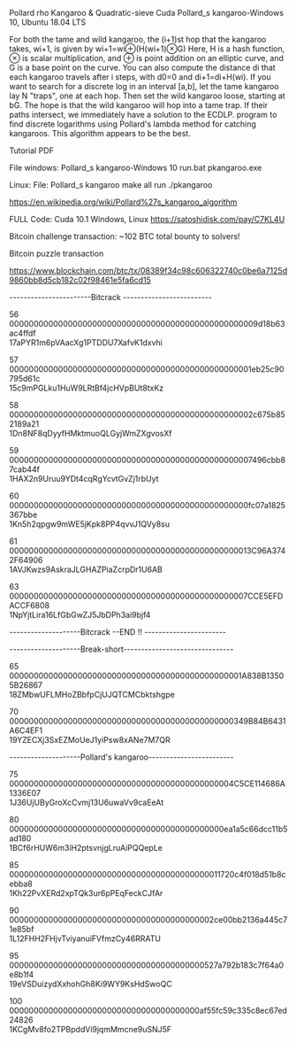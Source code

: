 Pollard rho Kangaroo & Quadratic-sieve Cuda
Pollard_s kangaroo-Windows 10, Ubuntu 18.04 LTS

For both the tame and wild kangaroo, the (i+1)st hop that the kangaroo takes, wi+1, is given by wi+1=wi⊕(H(wi+1)⊗G) Here, H is a hash function, ⊗ is scalar multiplication, and ⊕ is point addition on an elliptic curve, and G is a base point on the curve. You can also compute the distance di that each kangaroo travels after i steps, with d0=0 and di+1=di+H(wi). If you want to search for a discrete log in an interval [a,b], let the tame kangaroo lay N "traps", one at each hop. Then set the wild kangaroo loose, starting at bG. The hope is that the wild kangaroo will hop into a tame trap. If their paths intersect, we immediately have a solution to the ECDLP. program to find discrete logarithms using Pollard's lambda method for catching kangaroos. This algorithm appears to be the best. 

Tutorial PDF

File windows: Pollard_s kangaroo-Windows 10 run.bat pkangaroo.exe

Linux: File: Pollard_s kangaroo make all run ./pkangaroo 

https://en.wikipedia.org/wiki/Pollard%27s_kangaroo_algorithm


FULL Code: Cuda 10.1 Windows, Linux
https://satoshidisk.com/pay/C7KL4U

Bitcoin challenge transaction: ~102 BTC total bounty to solvers!

Bitcoin puzzle transaction    

https://www.blockchain.com/btc/tx/08389f34c98c606322740c0be6a7125d9860bb8d5cb182c02f98461e5fa6cd15

-----------------------Bitcrack -------------------------

56 000000000000000000000000000000000000000000000000009d18b63ac4ffdf   
17aPYR1m6pVAacXg1PTDDU7XafvK1dxvhi

57 00000000000000000000000000000000000000000000000001eb25c90795d61c    
15c9mPGLku1HuW9LRtBf4jcHVpBUt8txKz

58 00000000000000000000000000000000000000000000000002c675b852189a21    
1Dn8NF8qDyyfHMktmuoQLGyjWmZXgvosXf

59 00000000000000000000000000000000000000000000000007496cbb87cab44f    
1HAX2n9Uruu9YDt4cqRgYcvtGvZj1rbUyt

60 0000000000000000000000000000000000000000000000000fc07a1825367bbe     
1Kn5h2qpgw9mWE5jKpk8PP4qvvJ1QVy8su

61 00000000000000000000000000000000000000000000000013C96A3742F64906     
1AVJKwzs9AskraJLGHAZPiaZcrpDr1U6AB

63 0000000000000000000000000000000000000000000000007CCE5EFDACCF6808     
1NpYjtLira16LfGbGwZJ5JbDPh3ai9bjf4

--------------------Bitcrack --END !!  -----------------------


--------------------Break-short-------------------------------       


65 000000000000000000000000000000000000000000000001A838B13505B26867     
18ZMbwUFLMHoZBbfpCjUJQTCMCbktshgpe

70 0000000000000000000000000000000000000000000000349B84B6431A6C4EF1     
19YZECXj3SxEZMoUeJ1yiPsw8xANe7M7QR

--------------------Pollard's kangaroo------------------------

75 0000000000000000000000000000000000000000000004C5CE114686A1336E07    
1J36UjUByGroXcCvmj13U6uwaVv9caEeAt

80 00000000000000000000000000000000000000000000ea1a5c66dcc11b5ad180     
1BCf6rHUW6m3iH2ptsvnjgLruAiPQQepLe

85 00000000000000000000000000000000000000000011720c4f018d51b8cebba8    
1Kh22PvXERd2xpTQk3ur6pPEqFeckCJfAr

90 000000000000000000000000000000000000000002ce00bb2136a445c71e85bf    
1L12FHH2FHjvTviyanuiFVfmzCy46RRATU

95 0000000000000000000000000000000000000000527a792b183c7f64a0e8b1f4     
19eVSDuizydXxhohGh8Ki9WY9KsHdSwoQC

100 000000000000000000000000000000000000000af55fc59c335c8ec67ed24826     
1KCgMv8fo2TPBpddVi9jqmMmcne9uSNJ5F
